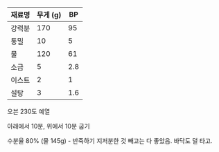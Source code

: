 
| 재료명 | 무게 (g) | BP |
| ---- | ---- | ---- |
| 강력분 | 170 | 95 |
| 통밀 | 10 | 5 |
| 물 | 120 | 61 |
| 소금 | 5 | 2.8 |
| 이스트 | 2 | 1 |
| 설탕 | 3 | 1.6 |

오븐 230도 예열

아래에서 10분, 위에서 10분 굽기

수분율 80% (물 145g) - 반죽하기 지저분한 것 빼고는 다 좋았음. 바닥도 덜 타고.
